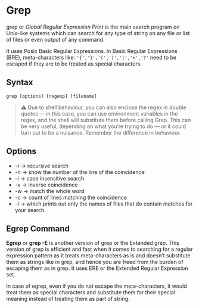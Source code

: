 # Grep

grep or _Global Regular Expression Print_ is the main search program on Unix-like systems which can search for any type of string on any file or list of files or even output of any command.

It uses Posix Basic Regular Expressions. In Basic Regular Expressions (BRE), meta-characters like: `'{','}','(',')','|','+','?'` need to be escaped if they are to be treated as special characters.

## Syntax

`grep [options] [regexp] [filename]`

> ⚠ Due to shell behaviour, you can also enclose the regex in double quotes — in this case, you can use environment variables in the regex, and the shell will substitute them before calling Grep. This can be very useful, depending on what you’re trying to do — or it could turn out to be a nuisance. Remember the difference in behaviour.

## Options

- -r -> recursive search
- -n -> show the number of the line of the coincidence
- -i -> case insensitive search
- -v -> inverse coincidence
- -w -> match the whole word
- -c -> count of lines matching the coincidence
- -l -> which prints out only the names of files that do contain matches for your search.

## Egrep Command

**Egrep** or **grep -E** is another version of grep or the Extended grep. This version of grep is efficient and fast when it comes to searching for a regular expression pattern as it treats meta-characters as is and doesn’t substitute them as strings like in grep, and hence you are freed from the burden of escaping them as in grep. It uses ERE or the Extended Regular Expression set.

In case of egrep, even if you do not escape the meta-characters, it would treat them as special characters and substitute them for their special meaning instead of treating them as part of string.
